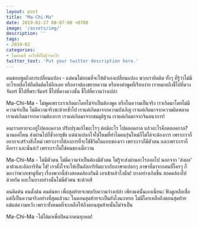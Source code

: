 ```yaml
---
layout: post
title: "Ma-Chi-Ma"
date: 2019-02-27 08:07:00 +0700
image: '/assets/img/'
description: ''
tags:
- 2019-02
categories:
- ในตอนที่ อะไรที่ก็ไม่รู้ว่าอะไร
twitter_text: 'Put your twitter description here.'
---
```

คนชอบพูดถึงการเปลี่ยนแปลง - แต่คนไม่ยอมที่จะให้ตัวเองเปลี่ยนแปลง พวกเรายึดติด ทั้งๆ ที่รู้ว่าไม่มีอะไรเหลือให้ยืดยึดติดได้อีกเลย หรืออาจต้องขยายความ หรือหาคำพูดที่เรียบง่าย เราหมายถึงชี้ไปที่ดวงจันทร์ ชี้ไปที่พระจันทร์ ชี้ไปที่ดางดวงนั้น ชี้ไปที่ความว่างเปล่า

Ma-Chi-Ma - ไม่พูดเพราะเราเกิดมาโดยไม่จำเป็นต้องพูด หรือในความเป็นจริง เราเกิดมาโดยไม่มีความจำเป็น ไม่มีความจริงซะด้วยซ้ำไป เราแค่เกิดมาจากความบังเอิญ เราแค่เกิดมาจากความผิดพลาด เราแค่เกิดมาจากความต้องการ เราแค่เกิดมาจากสมมุติฐาน เราแค่เกิดมาจากจินตนาการ!

คนเราอยากจะอยู่ไปตลอดกาล ปรับปรุงแก้ไขอะไรๆ ต่อมิอะไร ไปตลอดกาล แล้วอะไรคือตลอดกาล? นานแค่ไหน ส่งผ่านไปกี่ชั่วอายุขัย แต่น่าแปลกใจใช่ไหมที่ทำไมคนรุ่นใหม่ก็ไม่ได้จะต้องการ เพราะเราก็อยากจะสร้างสิ่งใหม่ เพราะเราก็ต้องการที่จะใช้ชีวิตในแบบของเรา เพราะเราก็มีตัวตน และเพราะเราก็คือเรา และนั่นล่ะ! เพราะเราไม่ใช่คนของเมื่อวาน

Ma-Chi-Ma - ไม่มีตัวตน ไม่มีความจำเป็นต้องมีตัวตน ไม่รู้จะส่งผ่านอะไรออกไป นอกจาก 'ส่งผล' ดาต้าและอัลการิทึม ใช่! เราตั้งใจจะให้เป็นอัลการิทึมบวกกับภาษาแปลกๆ ภาษาที่มาจากคนที่ใครๆ ก็มองว่าพวกเขาดูทึ่มๆ เรื่องพวกนี้ช่างสอดคล้องกันดี เอาเข้าแล้วไงนั่น! บางอย่างเกิดขึ้น สอดคล้องไปด้วยกัน และในบางอย่างนั้นไม่มีตัวตน ซะด้วยสิ

คนคิดค้น คนดั้งด้น คนค้นหา เพื่อสุดท้ายจะพบกับความว่างเปล่า เพียงแค่นั้นเองเนี่ยนะ ฟังดูเหลือเชื่อ แต่ก็เป็นความจริงอย่างที่สุดแล้วนะ ในตอนสุดท้ายจะเป็นยังไงนะเหรอ ไม่มีใครเหลือถึงตอนสุดท้าย แม้แต่ความหวัง เพราะทั้งหมดที่จะเหลือให้ถึงตอนสุดท้ายนั้นไม่จำเป็น

Ma-Chi-Ma -ไม่ได้มาเพื่อปิดฉากคนทุกคน!
